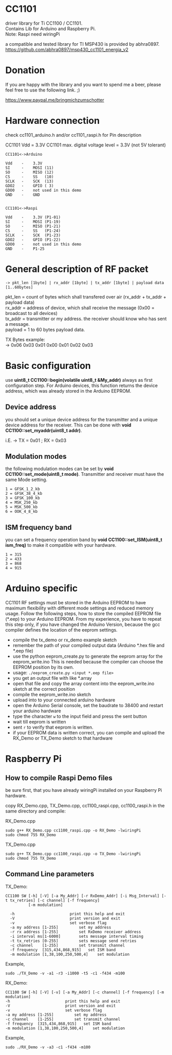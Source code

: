 CC1101
======

driver library for Ti CC1100 / CC1101.<br />
Contains Lib for Arduino and Raspberry Pi.<br />
Note: Raspi need wiringPi<br />

a compatible and tested library for TI MSP430 is provided by abhra0897. <br />
https://github.com/abhra0897/msp430_cc1101_energia_v2 <br />


Donation
========

If you are happy with the library and you want to
spend me a beer, please feel free to use the following link. ;)

https://www.paypal.me/bringmichzumschotter


Hardware connection
===================

check cc1101_arduino.h and/or cc1101_raspi.h for Pin description

CC1101 Vdd = 3.3V
CC1101 max. digital voltage level = 3.3V (not 5V tolerant)

```
CC1101<->Arduino

Vdd    -    3.3V
SI     -    MOSI (11)
SO     -    MISO (12)
CS     -    SS   (10)
SCLK   -    SCK  (13)
GDO2   -    GPIO ( 3)
GDO0   -    not used in this demo
GND    -    GND


CC1101<->Raspi

Vdd    -    3.3V (P1-01)
SI     -    MOSI (P1-19)
SO     -    MISO (P1-21)
CS     -    SS   (P1-24)
SCLK   -    SCK  (P1-23)
GDO2   -    GPIO (P1-22)
GDO0   -    not used in this demo
GND    -    P1-25
```

General description of RF packet
================================

```
-> pkt_len [1byte] | rx_addr [1byte] | tx_addr [1byte] | payload data [1..60bytes]
```

pkt_len = count of bytes which shall transfered over air (rx_addr + tx_addr + payload data)<br />
rx_addr = address of device, which shall receive the message (0x00 = broadcast to all devices)<br />
tx_addr = transmitter or my address. the receiver should know who has sent a message.<br />
payload = 1 to 60 bytes payload data.<br />

TX Bytes example:<br />
-> 0x06 0x03 0x01 0x00 0x01 0x02 0x03<br />

Basic configuration
===================

use **uint8_t CC1100::begin(volatile uint8_t &My_addr)** always as first configuration step. For Arduino devices, this function returns the device address, which was already stored in the Arduino EEPROM.

Device address
--------------
you should set a unique device address for the transmitter and a unique device address for the receiver. 
This can be done with **void CC1100::set_myaddr(uint8_t addr)**.

i.E. -> TX = 0x01 ; RX = 0x03


Modulation modes
----------------
the following modulation modes can be set by **void CC1100::set_mode(uint8_t mode)**. Transmitter and receiver must have the same Mode setting.

```
1 = GFSK_1_2_kb
2 = GFSK_38_4_kb
3 = GFSK_100_kb
4 = MSK_250_kb
5 = MSK_500_kb
6 = OOK_4_8_kb
```

ISM frequency band
------------------
you can set a frequency operation band by **void CC1100::set_ISM(uint8_t ism_freq)** to make it compatible with your hardware.

```
1 = 315
2 = 433
3 = 868
4 = 915
```

Arduino specific
================

CC1101 RF settings must be stored in the Arduino EEPROM to have maximum flexibility with different mode settings and reduced memory usage.
Follow the following steps, how to store the compiled EEPROM file (*.eep) to your Arduino EEPROM. From my experience, you have to repeat this step only, if you have changed the Arduino Version, because the gcc compiler defines the location of the eeprom settings.

- compile the tx_demo or rx_demo example sketch
- remember the path of your compiled output data (Arduino *.hex file and *.eep file)
- use the python eeprom_create.py to generate the eeprom array for the eeprom_write.ino
  This is needed because the compiler can choose the EEPROM position by its own.
- usage: ``` ./eeprom_create.py <input *.eep file> ```
- you get an output file with like *.array
- open that file and copy the array content into the eeprom_write.ino sketch at the correct position
- compile the eeprom_write.ino sketch
- upload into to your connected arduino hardware
- open the Arduino Serial console, set the baudrate to 38400 and restart your arduino hardware
- type the character ```w``` to the input field and press the sent button
- wait till eeprom is written
- sent ```r``` to verify that eeprom is written.
- if your EEPROM data is written correct, you can compile and upload the RX_Demo or TX_Demo sketch to that hardware


Raspberry Pi
============

How to compile Raspi Demo files
-------------------------------

be sure first, that you have already wiringPi installed on your Raspberry Pi hardware. 

copy RX_Demo.cpp, TX_Demo.cpp, cc1100_raspi.cpp, cc1100_raspi.h in the same directory and compile: <br />

RX_Demo.cpp<br />
```
sudo g++ RX_Demo.cpp cc1100_raspi.cpp -o RX_Demo -lwiringPi
sudo chmod 755 RX_Demo
```

TX_Demo.cpp<br />
```
sudo g++ TX_Demo.cpp cc1100_raspi.cpp -o TX_Demo -lwiringPi
sudo chmod 755 TX_Demo
```

Command Line parameters
-----------------------

TX_Demo:<br />
```
CC1100 SW [-h] [-V] [-a My_Addr] [-r RxDemo_Addr] [-i Msg_Interval] [-t tx_retries] [-c channel] [-f frequency]
          [-m modulation]

  -h              			print this help and exit
  -V              			print version and exit
  -v              			set verbose flag
  -a my address [1-255] 		set my address
  -r rx address [1-255] 	  	set RxDemo receiver address
  -i interval ms[1-6000] 	  	sets message interval timing
  -t tx_retries [0-255] 	  	sets message send retries
  -c channel    [1-255] 		set transmit channel
  -f frequency  [315,434,868,915]  	set ISM band
  -m modulation [1,38,100,250,500,4]	set modulation
  ```
  
  Example,<br />
  ```
  sudo ./TX_Demo -v -a1 -r3 -i1000 -t5 -c1 -f434 -m100
  ```
  
  RX_Demo:<br />
  ```
  CC1100 SW [-h] [-V] [-v] [-a My_Addr] [-c channel] [-f frequency] [-m modulation]
  -h              			print this help and exit
  -V              			print version and exit
  -v              			set verbose flag
  -a my address [1-255] 		set my address
  -c channel    [1-255] 		set transmit channel
  -f frequency  [315,434,868,915]  	set ISM band
  -m modulation [1,38,100,250,500,4]	set modulation
  ```
  
  Example,<br />
  ```
  sudo ./RX_Demo -v -a3 -c1 -f434 -m100
  ```
